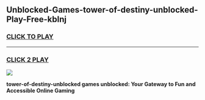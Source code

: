 
## Unblocked-Games-tower-of-destiny-unblocked-Play-Free-kblnj
<h3>
<a href="https://premium76.site?title=tower-of-destiny-unblocked&ref=19M">CLICK TO PLAY</a></h3>
<hr>

<h3>
<a href="https://premium76.site?title=tower-of-destiny-unblocked&ref=19M">CLICK 2 PLAY</a>
  
</h3>

<a href="https://premium76.site?title=tower-of-destiny-unblocked&ref=19M"><img src="https://clearcache.store/games.png"></a>


**tower-of-destiny-unblocked games unblocked: Your Gateway to Fun and Accessible Online Gaming**
